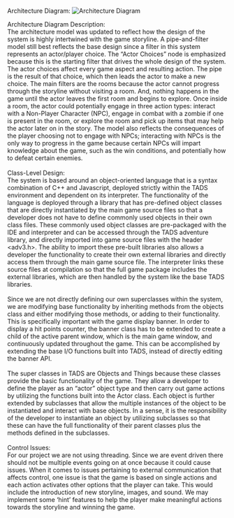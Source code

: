 Architecture Diagram:
![Architecture Diagram](https://github.com/johng148/Space-Z-Group/blob/master/SPACE%20Z%20THE%20GAME/Graphics/Updated%20Architecture.PNG)

Architecture Diagram Description:<br/>
The architecture model was updated to reflect how the design of the system is highly intertwined with the game storyline. A pipe-and-filter model still best reflects the base design since a filter in this system represents an actor/player choice. The “Actor Choices” node is emphasized because this is the starting filter that drives the whole design of the system. The actor choices affect every game aspect and resulting action. The pipe is the result of that choice, which then leads the actor to make a new choice. The main filters are the rooms because the actor cannot progress through the storyline without visiting a room. And, nothing happens in the game until the actor leaves the first room and begins to explore. Once inside a room, the actor could potentially engage in three action types: interact with a Non-Player Character (NPC), engage in combat with a zombie if one is present in the room, or explore the room and pick up items that may help the actor later on in the story. The model also reflects the consequences of the player choosing not to engage with NPCs; interacting with NPCs is the only way to progress in the game because certain NPCs will impart knowledge about the game, such as the win conditions, and potentially how to defeat certain enemies.<br/>
<br/>
Class-Level Design:<br/>
The system is based around an object-oriented language that is a syntax combination of C++ and Javascript, deployed strictly within the TADS environment and dependent on its interpreter. The functionality of the language is deployed through a library that has pre-defined object classes that are directly instantiated by the main game source files so that a developer does not have to define commonly used objects in their own class files. These commonly used object classes are pre-packaged with the IDE and interpreter and can be accessed through the TADS adventure library, and directly imported into game source files with the header <adv3.h>. The ability to import these pre-built libraries also allows a developer the functionality to create their own external libraries and directly access them through the main game source file. The interpreter links these source files at compilation so that the full game package includes the external libraries, which are then handled by the system like the base TADS libraries.<br/>
<br/>
Since we are not directly defining our own superclasses within the system, we are modifying base functionality by inheriting methods from the objects class and either modifying those methods, or adding to their functionality. This is specifically important with the game display banner. In order to display a hit points counter, the banner class has to be extended to create a child of the active parent window, which is the main game window, and continuously updated throughout the game. This can be accomplished by extending the base I/O functions built into TADS, instead of directly editing the banner API.<br/>
<br/>
The super classes in TADS are Objects and Things because these classes provide the basic functionality of the game. They allow a developer to define the player as an “actor” object type and then carry out game actions by utilizing the functions built into the Actor class. Each object is further extended by subclasses that allow the multiple instances of the object to be instantiated and interact with base objects. In a sense, it is the responsibility of the developer to instantiate an object by utilizing subclasses so that these can have the full functionality of their parent classes plus the methods defined in the subclasses.<br/>
<br/>
Control Issues:<br/>
For our project we are not using threading. Since we are event driven there should not be multiple events going on at once because it could cause issues. When it comes to issues pertaining to external communication that affects control, one issue is that the game is based on single actions and each action activates other options that the player can take. This would include the introduction of new storyline, images, and sound. We may implement some ‘hint’ features to help the player make meaningful actions towards the storyline and winning the game.

<br/>
